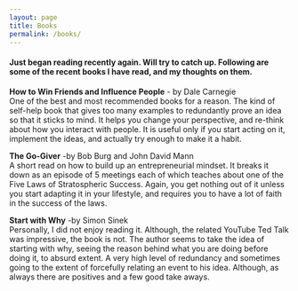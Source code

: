 ```yaml
---
layout: page
title: Books
permalink: /books/
---
```

#### Just began reading recently again. Will try to catch up. Following are some of the recent books I have read, and my thoughts on them.

**How to Win Friends and Influence People** - by Dale Carnegie    
One of the best and most recommended books for a reason. The kind of self-help book that gives too many examples to redundantly prove an idea so that it sticks to mind. It helps you change your perspective, and re-think about how you interact with people. It is useful only if you start acting on it, implement the ideas, and actually try enough to make it a habit. 

**The Go-Giver** -by Bob Burg and John David Mann  
A short read on how to build up an entrepreneurial mindset. It breaks it down as an episode of 5 meetings each of which teaches about one of the Five Laws of Stratospheric Success. Again, you get nothing out of it unless you start adapting it in your lifestyle, and requires you to have a lot of faith in the success of the laws.   

**Start with Why** -by Simon Sinek  
Personally, I did not enjoy reading it. Although, the related YouTube Ted Talk was impressive, the book is not. The author seems to take the idea of starting with why, seeing the reason behind what you are doing before doing it, to absurd extent. A very high level of redundancy and sometimes going to the extent of forcefully relating an event to his idea. Although, as always there are positives and a few good take aways.